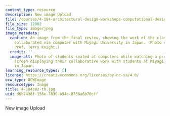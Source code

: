 ```yaml
---
content_type: resource
description: New image Upload
file: /courses/4-184-architectural-design-workshops-computational-design-for-housing-spring-2002/d6b7438f156e7839b94e8758a6b70cff_4-184s02-th.jpg
file_size: 12902
file_type: image/jpeg
image_metadata:
  caption: An image from the final review, showing the work of the class and how they
    collaborated via computer with Miyagi University in Japan. (Photo courtesy of
    Prof. Terry Knight.)
  credit: ''
  image-alt: Photo of students seated at computers while watching a projected computer
    screen displaying their collaborative work with students at Miyagi University
    in Japan.
learning_resource_types: []
license: https://creativecommons.org/licenses/by-nc-sa/4.0/
ocw_type: OCWImage
resourcetype: Image
title: 4-184s02-th.jpg
uid: d6b7438f-156e-7839-b94e-8758a6b70cff
---
```

New image Upload